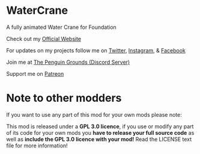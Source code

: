 # WaterCrane
A fully animated Water Crane for Foundation

Check out my [Official Website](https://minotorious.github.io/)

For updates on my projects follow me on [Twitter](https://twitter.com/theOneTrueMino), [Instagram](https://www.instagram.com/minotorious), & [Facebook](https://www.facebook.com/Minotorious.Official)

Join me at [The Penguin Grounds (Discord Server)](https://discord.com/invite/AMMcH5a)

Support me on [Patreon](https://www.patreon.com/minotorious)

# Note to other modders

If you want to use any part of this mod for your own mods please note:

This mod is released under a **GPL 3.0 licence**, if you use or modify any part of its code for your own mods you **have to release your full source code** as well as **include the GPL 3.0 licence with your mod!** Read the LICENSE text file for more information!
